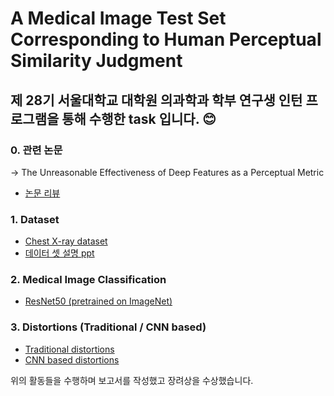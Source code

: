# A Medical Image Test Set Corresponding to Human Perceptual Similarity Judgment 

## 제 28기 서울대학교 대학원 의과학과 학부 연구생 인턴 프로그램을 통해 수행한 task 입니다. :blush:

### 0. 관련 논문
-> The Unreasonable Effectiveness of Deep Features as a Perceptual Metric
- [논문 리뷰](https://github.com/better62/Medical-image-testset/blob/main/The%20Unreasonable%20Effectiveness%20of%20Deep%20Features%20as%20a%20Perceptual%20Metric.pdf)


### 1. Dataset
- [Chest X-ray dataset](https://www.kaggle.com/tolgadincer/labeled-chest-xray-images)
- [데이터 셋 설명 ppt](https://github.com/better62/Medical-image-testset/blob/main/Chest%20X-ray%20dataset.pdf)

### 2. Medical Image Classification
- [ResNet50 (pretrained on ImageNet)](https://github.com/better62/Medical-image-testset/tree/Classification-ResNet50)


### 3. Distortions (Traditional / CNN based)
- [Traditional distortions]()
- [CNN based distortions](https://github.com/better62/Medical-image-testset/tree/Distortions)

위의 활동들을 수행하며 보고서를 작성했고 장려상을 수상했습니다.
